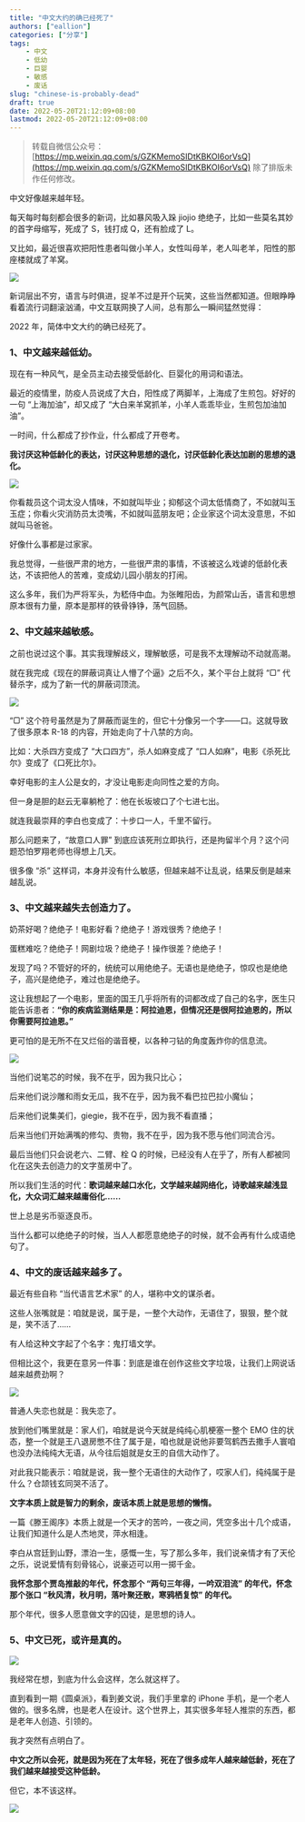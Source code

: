 ```yaml
---
title: "中文大约的确已经死了"
authors: ["eallion"]
categories: ["分享"]
tags: 
    - 中文
    - 低幼
    - 巨婴
    - 敏感
    - 废话
slug: "chinese-is-probably-dead"
draft: true
date: 2022-05-20T21:12:09+08:00
lastmod: 2022-05-20T21:12:09+08:00
---
```


> 转载自微信公众号：[https://mp.weixin.qq.com/s/GZKMemoSIDtKBKOI6orVsQ](https://mp.weixin.qq.com/s/GZKMemoSIDtKBKOI6orVsQ)
> 除了排版未作任何修改。

中文好像越来越年轻。

每天每时每刻都会很多的新词，比如暴风吸入跺 jiojio 绝绝子，比如一些莫名其妙的首字母缩写，死成了 S，钱打成 Q，还有脸成了 L。

又比如，最近很喜欢把阳性患者叫做小羊人，女性叫母羊，老人叫老羊，阳性的那座楼就成了羊窝。

![](https://mmbiz.qpic.cn/sz_mmbiz_png/YoI3mLaSKXNWI1Riafsuuamc0zXsrJy8tKQ1doOP5chSzmkyCjhkcnsWDpCB5BUQibFdYLMmwkt43X5lclP92OZQ/640?wx_fmt=png)

新词层出不穷，语言与时俱进，捉羊不过是开个玩笑，这些当然都知道。但眼睁睁看着流行词翻滚汹涌，中文互联网换了人间，总有那么一瞬间猛然觉得：

2022 年，简体中文大约的确已经死了。

### **1、中文越来越低幼。**

现在有一种风气，是全员主动去接受低龄化、巨婴化的用词和语法。

最近的疫情里，防疫人员说成了大白，阳性成了两脚羊，上海成了生煎包。好好的一句 “上海加油”，却又成了 “大白来羊窝抓羊，小羊人乖乖毕业，生煎包加油加油”。

一时间，什么都成了抄作业，什么都成了开卷考。

**我讨厌这种低龄化的表达，讨厌这种思想的退化，讨厌低龄化表达加剧的思想的退化。**

![](https://mmbiz.qpic.cn/sz_mmbiz_jpg/YoI3mLaSKXNWI1Riafsuuamc0zXsrJy8tuicDGdhOIriazggMI9L2VKlmZe9lsfSyyIpTutiaJXxnh4CYUgkHcqfiaA/640?wx_fmt=jpeg)

你看裁员这个词太没人情味，不如就叫毕业；抑郁这个词太低情商了，不如就叫玉玉症；你看火灾消防员太烫嘴，不如就叫蓝朋友吧；企业家这个词太没意思，不如就叫马爸爸。

好像什么事都是过家家。

我总觉得，一些很严肃的地方，一些很严肃的事情，不该被这么戏谑的低龄化表达，不该把他人的苦难，变成幼儿园小朋友的打闹。

这么多年，我们为严将军头，为嵇侍中血。为张睢阳齿，为颜常山舌，语言和思想原本很有力量，原本是那样的铁骨铮铮，荡气回肠。

### **2、中文越来越敏感。**

之前也说过这个事。其实我理解歧义，理解敏感，可是我不太理解动不动就高潮。

就在我完成《现在的屏蔽词真让人懵了个逼》之后不久，某个平台上就将 “▢” 代替杀字，成为了新一代的屏蔽词顶流。

![](https://mmbiz.qpic.cn/sz_mmbiz_jpg/YoI3mLaSKXNWI1Riafsuuamc0zXsrJy8tZZic1k1Uvb0h4iarMyatkuibt4ktb3KvxEKRkwSQFmkv6s9lYkfwMbWrA/640?wx_fmt=jpeg)

“▢” 这个符号虽然是为了屏蔽而诞生的，但它十分像另一个字——口。这就导致了很多原本 R-18 的内容，开始走向了十八禁的方向。

比如：大杀四方变成了 “大口四方”，杀人如麻变成了 “口人如麻”，电影《杀死比尔》变成了《口死比尔》。

幸好电影的主人公是女的，才没让电影走向同性之爱的方向。

但一身是胆的赵云无辜躺枪了：他在长坂坡口了个七进七出。

就连我最崇拜的李白也变成了：十步口一人，千里不留行。

那么问题来了，“故意口人罪” 到底应该死刑立即执行，还是拘留半个月？这个问题恐怕罗翔老师也得想上几天。

很多像 “杀” 这样词，本身并没有什么敏感，但越来越不让乱说，结果反倒是越来越乱说。

### **3、中文越来越失去创造力了。**

奶茶好喝？绝绝子！电影好看？绝绝子！游戏很秀？绝绝子！

蛋糕难吃？绝绝子！网剧垃圾？绝绝子！操作很差？绝绝子！

发现了吗？不管好的坏的，统统可以用绝绝子。无语也是绝绝子，惊叹也是绝绝子，高兴是绝绝子，难过也是绝绝子。

这让我想起了一个电影，里面的国王几乎将所有的词都改成了自己的名字，医生只能告诉患者：**“你的疾病监测结果是：阿拉迪恩，但情况还是很阿拉迪恩的，所以你需要阿拉迪恩。”**

更可怕的是无所不在又烂俗的谐音梗，以各种刁钻的角度轰炸你的信息流。

![](https://mmbiz.qpic.cn/sz_mmbiz_jpg/YoI3mLaSKXNWI1Riafsuuamc0zXsrJy8tXTic8icerPt0uNt7gaaQZ4xC0EnDr8y4FBYE5PGGniboh3e29egViaiaDcQ/640?wx_fmt=jpeg)

当他们说笔芯的时候，我不在乎，因为我只比心；

后来他们说沙雕和雨女无瓜，我不在乎，因为我不看巴拉巴拉小魔仙；

后来他们说集美们，giegie，我不在乎，因为我不看直播；

后来当他们开始满嘴的修勾、贵物，我不在乎，因为我不愿与他们同流合污。

最后当他们只会说老六、二臂、栓 Q 的时候，已经没有人在乎了，所有人都被同化在这失去创造力的文字茧房中了。

所以我们生活的时代：**歌词越来越口水化，文学越来越网络化，诗歌越来越浅显化，大众词汇越来越庸俗化……**

世上总是劣币驱逐良币。

当什么都可以绝绝子的时候，当人人都愿意绝绝子的时候，就不会再有什么成语绝句了。  

### **4、中文的废话越来越多了。**

最近有些自称 “当代语言艺术家” 的人，堪称中文的谋杀者。

这些人张嘴就是：咱就是说，属于是，一整个大动作，无语住了，狠狠，整个就是，笑不活了……

有人给这种文字起了个名字：鬼打墙文学。

但相比这个，我更在意另一件事：到底是谁在创作这些文字垃圾，让我们上网说话越来越费劲啊？

![](https://mmbiz.qpic.cn/sz_mmbiz_jpg/YoI3mLaSKXNWI1Riafsuuamc0zXsrJy8tEghKicsfts7QtCRBg6gXPXowCqYMBhXCWrRpRHSgxaMSeOiagFNv3Fyg/640?wx_fmt=jpeg)

普通人失恋也就是：我失恋了。

放到他们嘴里就是：家人们，咱就是说今天就是纯纯心肌梗塞一整个 EMO 住的状态，整一个就是王八退房憋不住了属于是，咱也就是说他非要驾鹤西去撒手人寰咱也没办法纯纯大无语，从今往后姐就是女王的自信大动作了。

对此我只能表示：咱就是说，我一整个无语住的大动作了，哎家人们，纯纯属于是什么？仓颉钱玄同哭不活了。

**文字本质上就是智力的剩余，废话本质上就是思想的懒惰。**  

一篇《滕王阁序》本质上就是一个天才的苦吟，一夜之间，凭空多出十几个成语，让我们知道什么是人杰地灵，萍水相逢。

李白从宫廷到山野，漂泊一生，感慨一生，写了那么多年，我们说亲情才有了天伦之乐，说说爱情有刻骨铭心，说豪迈可以用一掷千金。

**我怀念那个贾岛推敲的年代，怀念那个 “两句三年得，一吟双泪流” 的年代，怀念那个张口 “秋风清，秋月明，落叶聚还散，寒鸦栖复惊” 的年代。**

那个年代，很多人愿意做文字的囚徒，是思想的诗人。

### **5、中文已死，或许是真的。**

![](https://mmbiz.qpic.cn/sz_mmbiz_jpg/YoI3mLaSKXNWI1Riafsuuamc0zXsrJy8tcKtTDz7oUGWAsUibgibgAu1y3OOVdOWHhxlT6LJsHicNzIRlVn5sdkOCQ/640?wx_fmt=jpeg)

我经常在想，到底为什么会这样，怎么就这样了。

直到看到一期《圆桌派》，看到姜文说，我们手里拿的 iPhone 手机，是一个老人做的。很多名牌，也是老人在设计。这个世界上，其实很多年轻人推崇的东西，都是老年人创造、引领的。

我才突然有点明白了。

**中文之所以会死，就是因为死在了太年轻，死在了很多成年人越来越低龄，死在了我们越来越接受这种低龄。**

但它，本不该这样。  

![](https://images.eallion.com/images/2022/05/wangzuozhongyou.png)
